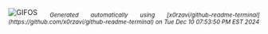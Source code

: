 <div align="justify">
<picture>
    <source media="(prefers-color-scheme: dark)" srcset="https://i.ibb.co/wwffsJk/output-gif.gif">
    <source media="(prefers-color-scheme: light)" srcset="https://i.ibb.co/wwffsJk/output-gif.gif">
    <img alt="GIFOS" src="https://i.ibb.co/wwffsJk/output-gif.gif">
</picture>
<sub><i>Generated automatically using [x0rzavi/github-readme-terminal](https://github.com/x0rzavi/github-readme-terminal) on Tue Dec 10 07:53:50 PM EST 2024</i></sub>
</div>

<!--  -->